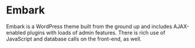 # Embark

Embark is a WordPress theme built from the ground up and includes AJAX-enabled plugins with loads of admin features. There is rich use of JavaScript and database calls on the front-end, as well.

